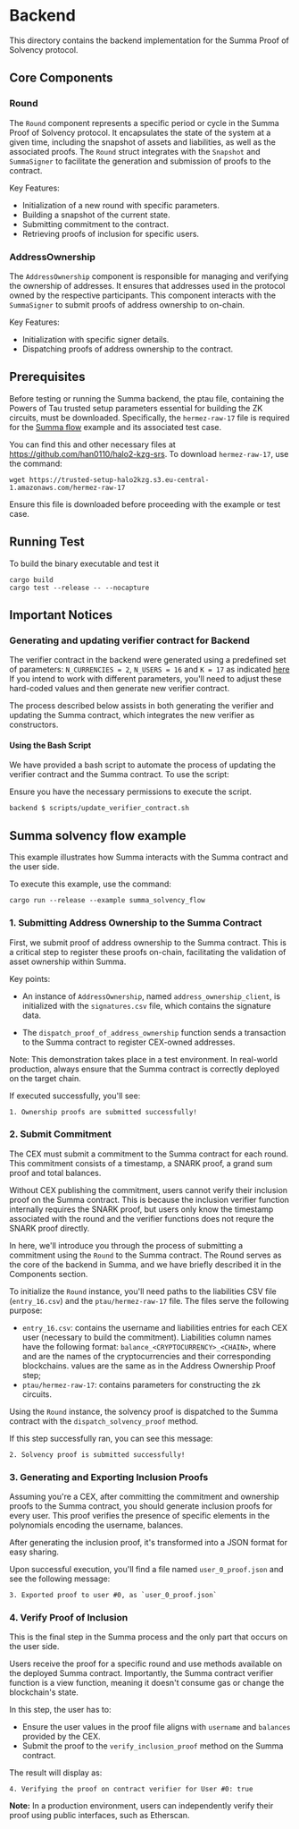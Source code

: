 # Backend

This directory contains the backend implementation for the Summa Proof of Solvency protocol.

## Core Components

### Round

The `Round` component represents a specific period or cycle in the Summa Proof of Solvency protocol. It encapsulates the state of the system at a given time, including the snapshot of assets and liabilities, as well as the associated proofs.
The `Round` struct integrates with the `Snapshot` and `SummaSigner` to facilitate the generation and submission of proofs to the contract.

Key Features:

- Initialization of a new round with specific parameters.
- Building a snapshot of the current state.
- Submitting commitment to the contract.
- Retrieving proofs of inclusion for specific users.

### AddressOwnership

The `AddressOwnership` component is responsible for managing and verifying the ownership of addresses. It ensures that addresses used in the protocol owned by the respective participants. This component interacts with the `SummaSigner` to submit proofs of address ownership to on-chain.

Key Features:

- Initialization with specific signer details.
- Dispatching proofs of address ownership to the contract.

## Prerequisites

Before testing or running the Summa backend, the ptau file, containing the Powers of Tau trusted setup parameters essential for building the ZK circuits, must be downloaded. Specifically, the `hermez-raw-17` file is required for the [Summa flow](./examples/summa_solvency_flow.rs) example and its associated test case.

You can find this and other necessary files at https://github.com/han0110/halo2-kzg-srs. To download `hermez-raw-17`, use the command:

```
wget https://trusted-setup-halo2kzg.s3.eu-central-1.amazonaws.com/hermez-raw-17
```

Ensure this file is downloaded before proceeding with the example or test case.

## Running Test

To build the binary executable and test it

```
cargo build
cargo test --release -- --nocapture
```

## Important Notices

### Generating and updating verifier contract for Backend

The verifier contract in the backend were generated using a predefined set of parameters: `N_CURRENCIES = 2`, `N_USERS = 16` and `K = 17` as indicated [here](../kzg_prover/bin/gen_verifier.rs#L26-L28)
If you intend to work with different parameters, you'll need to adjust these hard-coded values and then generate new verifier contract.

The process described below assists in both generating the verifier and updating the Summa contract, which integrates the new verifier as constructors.

#### Using the Bash Script

We have provided a bash script to automate the process of updating the verifier contract and the Summa contract. To use the script:

Ensure you have the necessary permissions to execute the script.

```
backend $ scripts/update_verifier_contract.sh
```

## Summa solvency flow example

This example illustrates how Summa interacts with the Summa contract and the user side.

To execute this example, use the command:

```
cargo run --release --example summa_solvency_flow
```

### 1. Submitting Address Ownership to the Summa Contract

First, we submit proof of address ownership to the Summa contract. This is a critical step to register these proofs on-chain, facilitating the validation of asset ownership within Summa.

Key points:

- An instance of `AddressOwnership`, named `address_ownership_client`, is initialized with the `signatures.csv` file, which contains the signature data.

- The `dispatch_proof_of_address_ownership` function sends a transaction to the Summa contract to register CEX-owned addresses.

Note: This demonstration takes place in a test environment. In real-world production, always ensure that the Summa contract is correctly deployed on the target chain.

If executed successfully, you'll see:

```
1. Ownership proofs are submitted successfully!
```

### 2. Submit Commitment

The CEX must submit a commitment to the Summa contract for each round. This commitment consists of a timestamp, a SNARK proof, a grand sum proof and total balances.

Without CEX publishing the commitment, users cannot verify their inclusion proof on the Summa contract. This is because the inclusion verifier function internally requires the SNARK proof, but users only know the timestamp associated with the round and the verifier functions does not requre the SNARK proof directly.

In here, we'll introduce you through the process of submitting a commitment using the `Round` to the Summa contract.
The Round serves as the core of the backend in Summa, and we have briefly described it in the Components section.

To initialize the `Round` instance, you'll need paths to the liabilities CSV file (`entry_16.csv`) and the `ptau/hermez-raw-17` file. The files serve the following purpose:

- `entry_16.csv`: contains the username and liabilities entries for each CEX user (necessary to build the commitment). Liabilities column names have the following format: `balance_<CRYPTOCURRENCY>_<CHAIN>`, where <CRYPTOCURRENCY> and <CHAIN> are the names of the cryptocurrencies and their corresponding blockchains. <CHAIN> values are the same as in the Address Ownership Proof step;
- `ptau/hermez-raw-17`: contains parameters for constructing the zk circuits.

Using the `Round` instance, the solvency proof is dispatched to the Summa contract with the `dispatch_solvency_proof` method.

If this step successfully ran, you can see this message:

```
2. Solvency proof is submitted successfully!
```

### 3. Generating and Exporting Inclusion Proofs

Assuming you're a CEX, after committing the commitment and ownership proofs to the Summa contract, you should generate inclusion proofs for every user. This proof verifies the presence of specific elements in the polynomials encoding the username, balances.

After generating the inclusion proof, it's transformed into a JSON format for easy sharing.

Upon successful execution, you'll find a file named `user_0_proof.json` and see the following message:

```
3. Exported proof to user #0, as `user_0_proof.json`
```

### 4. Verify Proof of Inclusion

This is the final step in the Summa process and the only part that occurs on the user side.

Users receive the proof for a specific round and use methods available on the deployed Summa contract. Importantly, the Summa contract verifier function is a view function, meaning it doesn't consume gas or change the blockchain's state.

In this step, the user has to:

- Ensure the user values in the proof file aligns with `username` and `balances` provided by the CEX.
- Submit the proof to the `verify_inclusion_proof` method on the Summa contract.

The result will display as:

```
4. Verifying the proof on contract verifier for User #0: true
```

**Note:** In a production environment, users can independently verify their proof using public interfaces, such as Etherscan.
